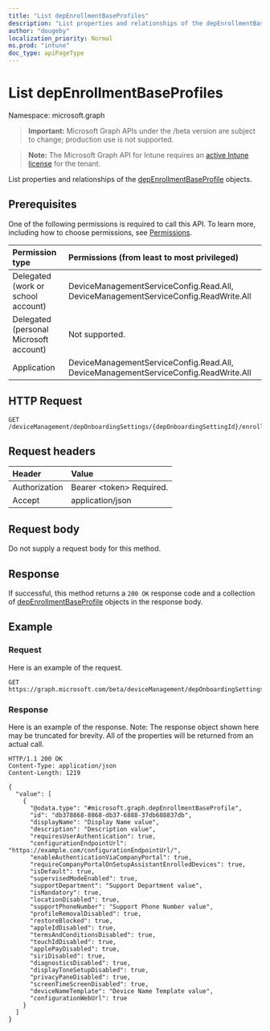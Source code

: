 ```yaml
---
title: "List depEnrollmentBaseProfiles"
description: "List properties and relationships of the depEnrollmentBaseProfile objects."
author: "dougeby"
localization_priority: Normal
ms.prod: "intune"
doc_type: apiPageType
---
```


# List depEnrollmentBaseProfiles

Namespace: microsoft.graph

> **Important:** Microsoft Graph APIs under the /beta version are subject to change; production use is not supported.

> **Note:** The Microsoft Graph API for Intune requires an [active Intune license](https://go.microsoft.com/fwlink/?linkid=839381) for the tenant.

List properties and relationships of the [depEnrollmentBaseProfile](../resources/intune-enrollment-depenrollmentbaseprofile.md) objects.

## Prerequisites
One of the following permissions is required to call this API. To learn more, including how to choose permissions, see [Permissions](/graph/permissions-reference).

|Permission type|Permissions (from least to most privileged)|
|:---|:---|
|Delegated (work or school account)|DeviceManagementServiceConfig.Read.All, DeviceManagementServiceConfig.ReadWrite.All|
|Delegated (personal Microsoft account)|Not supported.|
|Application|DeviceManagementServiceConfig.Read.All, DeviceManagementServiceConfig.ReadWrite.All|

## HTTP Request
<!-- {
  "blockType": "ignored"
}
-->
``` http
GET /deviceManagement/depOnboardingSettings/{depOnboardingSettingId}/enrollmentProfiles
```

## Request headers
|Header|Value|
|:---|:---|
|Authorization|Bearer &lt;token&gt; Required.|
|Accept|application/json|

## Request body
Do not supply a request body for this method.

## Response
If successful, this method returns a `200 OK` response code and a collection of [depEnrollmentBaseProfile](../resources/intune-enrollment-depenrollmentbaseprofile.md) objects in the response body.

## Example

### Request
Here is an example of the request.
``` http
GET https://graph.microsoft.com/beta/deviceManagement/depOnboardingSettings/{depOnboardingSettingId}/enrollmentProfiles
```

### Response
Here is an example of the response. Note: The response object shown here may be truncated for brevity. All of the properties will be returned from an actual call.
``` http
HTTP/1.1 200 OK
Content-Type: application/json
Content-Length: 1219

{
  "value": [
    {
      "@odata.type": "#microsoft.graph.depEnrollmentBaseProfile",
      "id": "db378868-8868-db37-6888-37db688837db",
      "displayName": "Display Name value",
      "description": "Description value",
      "requiresUserAuthentication": true,
      "configurationEndpointUrl": "https://example.com/configurationEndpointUrl/",
      "enableAuthenticationViaCompanyPortal": true,
      "requireCompanyPortalOnSetupAssistantEnrolledDevices": true,
      "isDefault": true,
      "supervisedModeEnabled": true,
      "supportDepartment": "Support Department value",
      "isMandatory": true,
      "locationDisabled": true,
      "supportPhoneNumber": "Support Phone Number value",
      "profileRemovalDisabled": true,
      "restoreBlocked": true,
      "appleIdDisabled": true,
      "termsAndConditionsDisabled": true,
      "touchIdDisabled": true,
      "applePayDisabled": true,
      "siriDisabled": true,
      "diagnosticsDisabled": true,
      "displayToneSetupDisabled": true,
      "privacyPaneDisabled": true,
      "screenTimeScreenDisabled": true,
      "deviceNameTemplate": "Device Name Template value",
      "configurationWebUrl": true
    }
  ]
}
```






